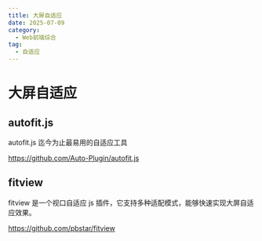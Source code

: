 ```yaml
---
title: 大屏自适应
date: 2025-07-09
category:
  - Web前端综合
tag:
  - 自适应
---
```


# 大屏自适应

## autofit.js

autofit.js 迄今为止最易用的自适应工具

https://github.com/Auto-Plugin/autofit.js

## fitview

fitview 是一个视口自适应 js 插件，它支持多种适配模式，能够快速实现大屏自适应效果。

https://github.com/pbstar/fitview
